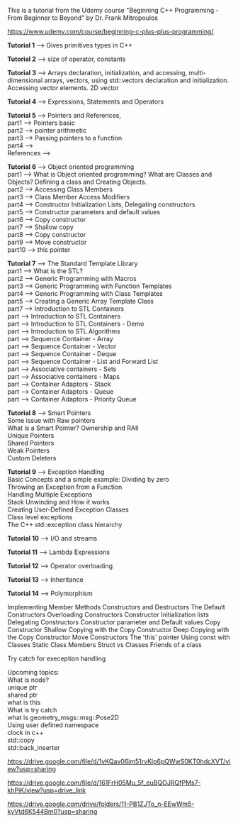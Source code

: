 This is a tutorial from the Udemy course "Beginning C++ Programming - From Beginner to Beyond" by Dr. Frank Mitropoulos

https://www.udemy.com/course/beginning-c-plus-plus-programming/

**Tutorial 1** --> Gives primitives types in C++ 

**Tutorial 2** --> size of operator, constants 

**Tutorial 3** --> Arrays declaration, initialization, and accessing, multi-dimensional arrays, vectors, using std::vectors declaration and initialization. Accessing vector elements. 2D vector

**Tutorial 4** --> Expressions, Statements and Operators

**Tutorial 5** --> Pointers and References, \
part1 --> Pointers basic \
part2 --> pointer arithmetic \
part3 --> Passing pointers to a function \
part4 -->  \
References -->

**Tutorial 6** --> Object oriented programming \
part1 --> What is Object oriented programming? What are Classes and Objects? Defining a class and Creating Objects. \
part2 --> Accessing Class Members \
part3 --> Class Member Access Modifiers \
part4 --> Constructor Initialization Lists, Delegating constructors \
part5 --> Constructor parameters and default values \
part6 --> Copy constructor \
part7 --> Shallow copy \
part8 --> Copy constructor \
part9 --> Move constructor \
part10 --> this pointer 

**Tutorial 7** --> The Standard Template Library \
part1 --> What is the STL? \
part2 --> Generic Programming with Macros \
part3 --> Generic Programming with Function Templates \
part4 --> Generic Programming with Class Templates \
part5 --> Creating a Generic Array Template Class \
part7 --> Introduction to STL Containers \
part --> Introduction to STL Containers \
part --> Introduction to STL Containers - Demo \
part --> Introduction to STL Algorithms \
part --> Sequence Container - Array \
part --> Sequence Container - Vector \
part --> Sequence Container - Deque \
part --> Sequence Container - List and Forward List \
part --> Associative containers - Sets \
part --> Associative containers - Maps \
part --> Container Adaptors - Stack \
part --> Container Adaptors - Queue \
part --> Container Adaptors - Priority Queue

**Tutorial 8** --> Smart Pointers \
Some issue with Raw pointers \
What is a Smart Pointer? Ownership and RAII \
Unique Pointers \
Shared Pointers \
Weak Pointers \
Custom Deleters 

**Tutorial 9** --> Exception Handling \
Basic Concepts and a simple example: Dividing by zero \
Throwing an Exception from a Function \
Handling Multiple Exceptions \
Stack Unwinding and How it works \
Creating User-Defined Exception Classes \
Class level exceptions \
The C++ std::exception class hierarchy

**Tutorial 10** --> I/O and streams

**Tutorial 11** --> Lambda Expressions

**Tutorial 12** --> Operator overloading

**Tutorial 13** --> Inheritance

**Tutorial 14** --> Polymorphism







Implementing Member Methods
Constructors and Destructors
The Default Constructors
Overloading Constructors
Constructor Initialization lists
Delegating Constructors
Constructor parameter and Default values
Copy Constructor
Shallow Copying with the Copy Constructor
Deep Copying with the Copy Constructor
Move Constructors
The 'this' pointer
Using const with Classes
Static Class Members
Struct vs Classes
Friends of a class



Try catch for exeception handling

Upcoming topics: \
What is node? \
unique ptr \
shared ptr \
what is this  \
What is try catch \
what is geometry_msgs::msg::Pose2D \
Using user defined namespace \
clock in c++ \
std::copy \
std::back_inserter


https://drive.google.com/file/d/1vKQav06im51rvKlp6pQWwS0KT0hdcXVT/view?usp=sharing

https://drive.google.com/file/d/161FrH05Mu_5f_euBQOJRQfPMs7-khPiK/view?usp=drive_link

https://drive.google.com/drive/folders/11-PB1ZJTo_n-EEwWm5-kvVtd6K544Bm0?usp=sharing